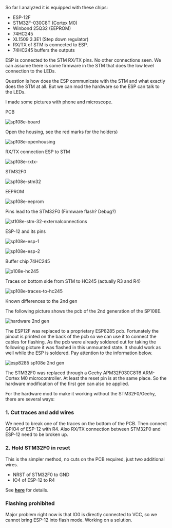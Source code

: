 So far I analyzed it is equipped with these chips:

* ESP-12F
* STM32F-030C8T (Cortex M0)
* Winbond 25Q32 (EEPROM)
* 74HC245
* XL1509 3.3E1 (Step down regulator)
* RX/TX of STM is connected to ESP.
* 74HC245 buffers the outputs

ESP is connected to the STM RX/TX pins. No other connections seen.
We can assume there is some firmware in the STM that does the low level connection to the LEDs.

Question is how does the ESP communicate with the STM and what exactly does the STM at all.
But we can mod the hardware so the ESP can talk to the LEDs.

I made some pictures with phone and microscope.

PCB

![sp108e-board](https://user-images.githubusercontent.com/19874899/46249775-120aba00-c42f-11e8-8d2e-4262cb47cb9f.jpg)

Open the housing, see the red marks for the holders)

![sp108e-openhousing](https://user-images.githubusercontent.com/19874899/46249835-0ff52b00-c430-11e8-923b-1fa1cac6d1e5.jpg)

RX/TX connection ESP to STM

![sp108e-rxtx-](https://user-images.githubusercontent.com/19874899/46250002-eee20980-c432-11e8-8ffe-45bd28b71893.png)

STM32F0

![sp108e-stm32](https://user-images.githubusercontent.com/19874899/46249854-5fd3f200-c430-11e8-8168-6ba2791b891b.png)

EEPROM

![sp108e-eeprom](https://user-images.githubusercontent.com/19874899/46249886-06b88e00-c431-11e8-8515-0e86427c0bf8.png)

Pins lead to the STM32F0 (Firmware flash? Debug?)

![st108e-stm-32-externalconnections](https://user-images.githubusercontent.com/19874899/46249852-5b0f3e00-c430-11e8-81dd-7378074edfba.png)

ESP-12 and its pins

![sp108e-esp-1](https://user-images.githubusercontent.com/19874899/46249871-c78a3d00-c430-11e8-9c12-9f29d7a511fb.png)

![sp108e-esp-2](https://user-images.githubusercontent.com/19874899/46249872-c9540080-c430-11e8-85ed-db5366b03e74.png)

Buffer chip 74HC245

![p108e-hc245](https://user-images.githubusercontent.com/19874899/46250003-fa353500-c432-11e8-9035-897927aff6f2.png)

Traces on bottom side from STM to HC245 (actually R3 and R4)

![sp108e-traces-to-hc245](https://user-images.githubusercontent.com/19874899/46249954-1edcdd00-c432-11e8-8ad9-bcf360485a50.png)

Known differences to the 2nd gen

The following picture shows the pcb of the 2nd generation of the SP108E. 

![hardware 2nd gen](https://user-images.githubusercontent.com/6609851/105417021-42e40e00-5c3b-11eb-937d-306eee90cdd4.jpg)

The ESP12F was replaced to a proprietary ESP8285 pcb. Fortunately the pinout is printed on the back of the pcb so we can use it to connect the cables for flashing. As the pcb were already soldered out for taking the following picture it was flashed in this unmounted state. It should work as well while the ESP is soldered. Pay attention to the information below. 

![esp8285 sp108e 2nd gen](https://user-images.githubusercontent.com/6609851/105417173-863e7c80-5c3b-11eb-8396-aecd6df6c5bc.jpg)

The STM32F0 was replaced through a Geehy APM32F030C8T6 ARM-Cortex M0 microcontroller. At least the reset pin is at the same place. So the hardware modification of the first gen can also be applied.

For the hardware mod to make it working without the STM32F0/Geehy, there are several ways:
### 1. Cut traces and add wires
We need to break one of the traces on the bottom of the PCB. Then connect GPIO4 of ESP-12 with R4.
Also RX/TX connection between STM32F0 and ESP-12 need to be broken up.

### 2. Hold STM32F0 in reset
This is the simpler method, no cuts on the PCB required, just two additional wires.
- NRST of STM32F0 to GND
- IO4 of ESP-12 to R4

See [**here**](SP108E-HardwareMod.md) for details.

### Flashing prohibited
Major problem right now is that IO0 is directly connected to VCC, so we cannot bring ESP-12 into flash mode.
Working on a solution.
